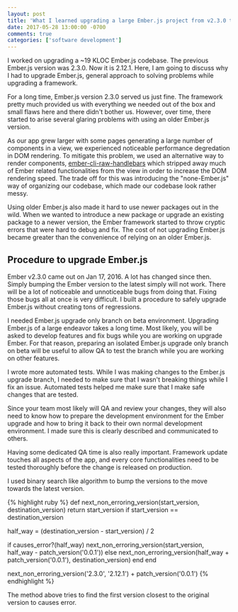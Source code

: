 ```yaml
---
layout: post
title: 'What I learned upgrading a large Ember.js project from v2.3.0 to v2.12.1'
date: 2017-05-28 13:00:00 -0700
comments: true
categories: ['software development']
---
```


I worked on upgrading a ~19 KLOC Ember.js codebase.
The previous Ember.js version was 2.3.0.
Now it is 2.12.1. Here, I am going to discuss why I had to upgrade
Ember.js, general approach to solving problems while upgrading a
framework.

For a long time, Ember.js version 2.3.0 served us just fine. The framework
pretty much provided us with everything we needed out of
the box and small flaws here and there didn't bother us. However, over
time, there started to arise several glaring problems with using an
older Ember.js version.

As our app grew larger with some pages generating a large number of
components in a view, we experienced noticeable performance degredation in
DOM rendering. To mitigate this problem, we used an alternative way to
render components, [ember-cli-raw-handlebars](https://www.npmjs.com/package/ember-cli-raw-handlebars) which stripped away much of Ember related functionalities from the view
in order to increase the DOM rendering speed. The trade off for this was
introducing the "none-Ember.js" way of organizing our codebase, which made
our codebase look rather messy.

Using older Ember.js also made it hard to use newer packages out in the wild.
When we wanted to introduce a new package or upgrade an existing package
to a newer version, the Ember framework started to throw cryptic errors
that were hard to debug and fix. The cost of not upgrading Ember.js became
greater than the convenience of relying on an older Ember.js.

## Procedure to upgrade Ember.js

Ember v2.3.0 came out on Jan 17, 2016. A lot has changed since then. Simply
bumping the Ember version to the latest simply will not work. There will
be a lot of noticeable and unnoticeable bugs from doing that. Fixing those bugs
all at once is very difficult. I built a procedure to safely upgrade Ember.js
without creating tons of regressions.

I needed Ember.js upgrade only branch on beta environment. Upgrading Ember.js
of a large endeavor takes a long time. Most likely, you will be asked to develop
features and fix bugs while you are working on upgrade Ember. For that reason,
preparing an isolated Ember.js upgrade only branch on beta will be
useful to allow QA to test the branch while you are working on other features.

I wrote more automated tests. While I was making changes to the Ember.js
upgrade branch, I needed to make sure that I wasn't breaking things while
I fix an issue. Automated tests helped me make sure that I make
safe changes that are tested.

Since your team most likely will QA and review your changes, they will
also need to know how to prepare the development environment for the
Ember upgrade and how to bring it back to their own normal development
environment. I made sure this is clearly described and communicated to
others.

Having some dedicated QA time is also really important. Framework update
touches all aspects of the app, and every core functionalities need to
be tested thoroughly before the change is released on production.

I used binary search like algorithm to bump the versions to the move towards
the latest version.

{% highlight ruby %}
def next_non_erroring_version(start_version, destination_version)
  return start_version if start_version == destination_version

  half_way = (destination_version - start_version) / 2

  if causes_error?(half_way)
    next_non_erroring_version(start_version, half_way - patch_version('0.0.1'))
  else
    next_non_erroring_version(half_way + patch_version('0.0.1'), destination_version)
  end
end

next_non_erroring_version('2.3.0', '2.12.1') + patch_version('0.0.1')
{% endhighlight %}

The method above tries to find the first version closest to the original
version to causes error.


